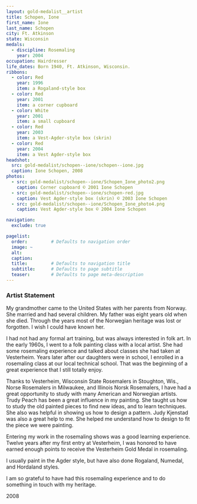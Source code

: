 ```yaml
---
layout: gold-medalist__artist
title: Schopen, Ione
first_name: Ione
last_name: Schopen
city: Ft. Atkinson
state: Wisconsin
medals: 
  - discipline: Rosemaling
    year: 2004
occupation: Hairdresser
life_dates: Born 1940, Ft. Atkinson, Wisconsin.
ribbons:
  - color: Red
    year: 1996
    item: a Rogaland-style box
  - color: Red
    year: 2001
    item: a corner cupboard
  - color: White
    year: 2001
    item: a small cupboard
  - color: Red
    year: 2003 
    item: a Vest-Agder-style box (skrin)
  - color: Red
    year: 2004 
    item: a Vest Agder-style box
headshot:
  src: gold-medalist/schopen--ione/schopen--ione.jpg
  caption: Ione Schopen, 2008
photos:
  - src: gold-medalist/schopen--ione/Schopen_Ione_photo2.png
    caption: Corner cupboard © 2001 Ione Schopen
  - src: gold-medalist/schopen--ione/schopen-red.jpg
    caption: Vest Agder-style box (skrin) © 2003 Ione Schopen
  - src: gold-medalist/schopen--ione/Schopen_Ione_photo4.png
    caption: Vest Agder-style box © 2004 Ione Schopen

navigation:
  exclude: true

pagelist:
  order:         # Defaults to navigation order  
  image: ~
  alt:
  caption:
  title:         # Defaults to navigation title
  subtitle:      # Defaults to page subtitle
  teaser:        # Defaults to page meta-description  
---
```

### Artist Statement

My grandmother came to the United States with her parents from Norway. She married and had several children. My father was eight years old when she died. Through the years most of the Norwegian heritage was lost or forgotten. I wish I could have known her.

I had not had any formal art training, but was always interested in folk art. In the early 1960s, I went to a folk painting class with a local artist. She had some rosemaling experience and talked about classes she had taken at Vesterheim. Years later after our daughters were in school, I enrolled in a rosemaling class at our local technical school. That was the beginning of a great experience that I still totally enjoy.

Thanks to Vesterheim, Wisconsin State Rosemalers in Stoughton, Wis., Norse Rosemalers in Milwaukee, and Illinois Norsk Rosemalers, I have had a great opportunity to study with many American and Norwegian artists. Trudy Peach has been a great influence in my painting. She taught us how to study the old painted pieces to find new ideas, and to learn techniques. She also was helpful in showing us how to design a pattern. Judy Kjenstad was also a great help to me. She helped me understand how to design to fit the piece we were painting.

Entering my work in the rosemaling shows was a good learning experience. Twelve years after my first entry at Vesterheim, I was honored to have earned enough points to receive the Vesterheim Gold Medal in rosemaling.
 
I usually paint in the Agder style, but have also done Rogaland, Numedal, and Hordaland styles.

I am so grateful to have had this rosemaling experience and to do something in touch with my heritage.

2008
